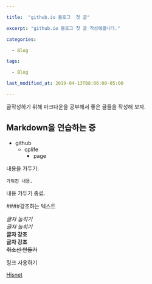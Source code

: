 ```yaml
---

title:  "github.io 블로그  첫 글"

excerpt: "github.io 블로그 첫 글 작성해봅니다."

categories:

  - Blog

tags:

  - Blog

last_modified_at: 2019-04-13T08:06:00-05:00

---
```


글작성하기 위해 마크다운을 공부해서 
좋은 글들을 작성해 보자.


## Markdown을 연습하는 중

* github
  * cplife
     * page

내용을 가두기:

    가둬진 내용.
    
내용 가두기 종료.    

####강조하는 텍스트

*글자 눕히기*  
_글자 눕히기_  
**글자 강조**  
__글자 강조__  
~~취소선 만들기~~  

링크 사용하기

[Hisnet](https://hisnet.handong.edu/)
